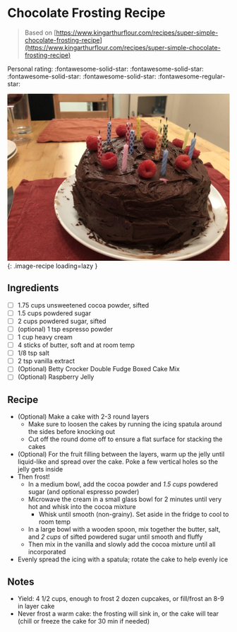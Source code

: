 # Chocolate Frosting Recipe

> Based on [https://www.kingarthurflour.com/recipes/super-simple-chocolate-frosting-recipe](https://www.kingarthurflour.com/recipes/super-simple-chocolate-frosting-recipe)

<!-- {cts} rating=4; (User can specify rating on scale of 1-5) -->

Personal rating: :fontawesome-solid-star: :fontawesome-solid-star: :fontawesome-solid-star: :fontawesome-solid-star: :fontawesome-regular-star:

<!-- {cte} -->

<!-- {cts} name_image=chocolate_frosting_recipe.jpg; (User can specify image name) -->

![chocolate_frosting_recipe.jpg](./chocolate_frosting_recipe.jpg){: .image-recipe loading=lazy }

<!-- {cte} -->

## Ingredients

- [ ] 1.75 cups unsweetened cocoa powder, sifted
- [ ] 1.5 cups powdered sugar
- [ ] 2 cups powdered sugar, sifted
- [ ] (optional) 1 tsp espresso powder
- [ ] 1 cup heavy cream
- [ ] 4 sticks of butter, soft and at room temp
- [ ] 1/8 tsp salt
- [ ] 2 tsp vanilla extract
- [ ] (Optional) Betty Crocker Double Fudge Boxed Cake Mix
- [ ] (Optional) Raspberry Jelly

## Recipe

- (Optional) Make a cake with 2-3 round layers
    - Make sure to loosen the cakes by running the icing spatula around the sides before knocking out
    - Cut off the round dome off to ensure a flat surface for stacking the cakes
- (Optional) For the fruit filling between the layers, warm up the jelly until liquid-like and spread over the cake. Poke a few vertical holes so the jelly gets inside
- Then frost!
    - In a medium bowl, add the cocoa powder and *1.5 cups* powdered sugar (and optional espresso powder)
    - Microwave the cream in a small glass bowl for 2 minutes until very hot and whisk into the cocoa mixture
        - Whisk until smooth (non-grainy). Set aside in the fridge to cool to room temp
    - In a large bowl with a wooden spoon, mix together the butter, salt, and *2 cups* of sifted powdered sugar until smooth and fluffy
    - Then mix in the vanilla and slowly add the cocoa mixture until all incorporated
- Evenly spread the icing with a spatula; rotate the cake to help evenly ice

## Notes

- Yield: 4 1/2 cups, enough to frost 2 dozen cupcakes, or fill/frost an 8-9 in layer cake
- Never frost a warm cake: the frosting will sink in, or the cake will tear (chill or freeze the cake for 30 min if needed)
